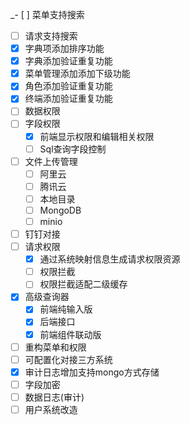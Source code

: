 _- [ ] 菜单支持搜索
- [ ] 请求支持搜索
- [x] 字典项添加排序功能
- [x] 字典添加验证重复功能
- [x] 菜单管理添加添加下级功能
- [x] 角色添加验证重复功能
- [x] 终端添加验证重复功能
- [ ] 数据权限
- [ ] 字段权限
  - [x] 前端显示权限和编辑相关权限
  - [ ] Sql查询字段控制
- [ ] 文件上传管理
  - [ ] 阿里云
  - [ ] 腾讯云
  - [ ] 本地目录
  - [ ] MongoDB
  - [ ] minio
- [ ] 钉钉对接
- [ ] 请求权限
  - [x] 通过系统映射信息生成请求权限资源
  - [ ] 权限拦截
  - [ ] 权限拦截适配二级缓存
- [x] 高级查询器
  - [x] 前端纯输入版
  - [x] 后端接口
  - [x] 前端组件联动版
- [ ] 重构菜单和权限
- [ ] 可配置化对接三方系统
- [x] 审计日志增加支持mongo方式存储
- [ ] 字段加密
- [ ] 数据日志(审计)
- [ ] 用户系统改造
